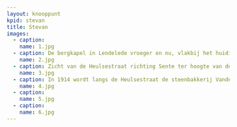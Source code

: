 ```yaml
---
layout: knooppunt
kpid: stevan
title: Stevan
images:
  - caption:
    name: 1.jpg
  - caption: De bergkapel in Lendelede vroeger en nu, vlakbij het huidige geboortebos.
    name: 2.jpg
  - caption: Zicht van de Heulsestraat richting Sente ter hoogte van de huidige Langemuntelaan. In de verte de kerk van Sente en de schoorsteen van de steenovens. Zie hieronder.
    name: 3.jpg
  - caption: In 1914 wordt langs de Heulsestraat de steenbakkerij Vandemoortele opgericht nadat op deze plaats bij de bouw van een woning kleilagen werden ontdekt. In het begin wordt er gebakken in openluchtovens. In 1926 wordt een ringoven gebouwd, in gebruik tot 1970. In 1961 wordt de zaak omgevormd tot "PVBA Steenbakkerijen Vandemoortele en Vandeputte", en wordt een moderne fabricagehal gebouwd. In 1970 wordt de ringoven vervangen door een tunneloven, de oude gebouwen en hoge schoorsteen worden gesloopt. In het begin van de jaren 1980 wordt de productie echter stilgelegd. Sedert 1984 worden de kleiputten gebruikt als stortplaats, in 1986 wordt het bedrijf omgevormd tot "NV Stevan".
    name: 4.jpg
  - caption:
    name: 5.jpg
  - caption:
    name: 6.jpg
---
```

